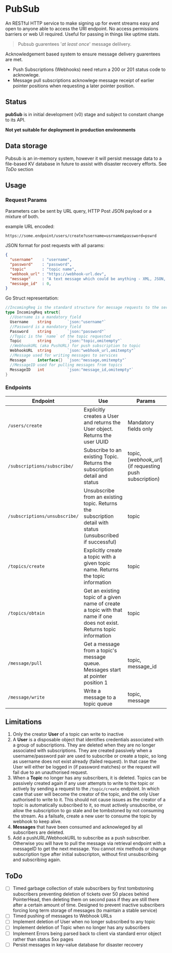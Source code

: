 # PubSub
An RESTful HTTP service to make signing up for event streams easy and open to anyone able to access the URI endpoint. No access permissions barriers or web UI required. Useful for passing in things like uptime stats.

> Pubsub guarentees '*at least once*' message delilvery.

Acknowledgement based system to ensure message delivery guarentees are met.
- Push Subscriptions (Webhooks) need return a 200 or 201 status code to acknowlege. 
- Message pull subscriptions acknowlege message receipt of earlier pointer positions when requesting a later pointer position.

## Status
**pubSub** is in initial development (v0) stage and subject to constant change to its API.

**Not yet suitable for deployment in production environments**

## Data storage
Pubsub is an in-memory system, however it will persist message data to a file-based KV database in future to assist with disaster recovery efforts. See *ToDo* section

## Usage
### Request Params
Parameters can be sent by URL query, HTTP Post  JSON payload or a mixture of both.

example URL encoded:
```http
https://some.endpoint/users/create?username=usrname&password=pswrd
```

JSON format for post requests with all params: 
```JSON
{
  "username"    : "username",
  "password"    : "password",
  "topic"       : "topic name",
  "webhook_url" : "https://webhook-url.dev",
  "message"     : "A text message which could be anything - XML, JSON, markdown, etc",
  "message_id"  : 0,
}
```
Go Struct representation:
```go
//IncomingReq is the standard structure for message requests to the service
type IncomingReq struct{
  //Username is a mandatory field
  Username    string       `json:"username"`
  //Password is a mandatory field
  Password    string       `json:"password"`
  //Topic is the `name` of the topic requested 
  Topic       string       `json:"topic,omitempty"`
  //WebhookURL (aka PushURL) for push subscription to topic
  WebhookURL  string       `json:"webhook_url,omitempty"`
  //Message used for writing messages to services
  Message     interface{}  `json:"message,omitempty"`
  //MessageID used for pulling messages from topics
  MessageID   int          `json:"message_id,omitempty"`
}
```
### Endpoints
|Endpoint|Use|Params|
|-|-|-|
|`/users/create`|Explicitly creates a User and returns the User object. Returns the user UUID|Mandatory fields only|
|`/subscriptions/subscribe/`|Subscribe to an existing Topic. Returns the subscription detail and status|topic, [*webhook_url*] (if requesting push subscription)|
|`/subscriptions/unsubscribe/`|Unsubscribe from an existing topic. Returns the subscription detail with status (unsubscribed if successful)|topic|
|`/topics/create`|Explicitly create a topic with a given topic name. Returns the topic information|topic|
|`/topics/obtain`|Get an existing topic of a given name of create a topic with that name if one does not exist. Returns topic information|topic|
|`/message/pull`|Get a message from a topic's message queue. Messages start at pointer position 1|topic, message_id|
|`/message/write`|Write a message to a topic queue|topic, message|


## Limitations
1. Only the creator **User** of a topic can write to inactive
1. A **User** is a disposable object that identifies credentials associated with a group of subscriptions. They are deleted when they are no longer associated with subscriptions. They are created passively when a username/password pair are used to subscribe or create a topic, so long as username does not exist already (failed request). In that case the User will either be logged in (if password matches) or the request will fail due to an unauthorised request.
1. When a **Topic** no longer has any subscribers, it is deleted. Topics can be passively created again if any user attempts to write to the topic or actively by sending a request to the `/topic/create` endpoint. In which case that user will become the creator of the topic, and the only User authorised to write to it. This should not cause issues as the creator of a topic is automatically subscribed to it, so must actively unsubscribe, or allow the subscription to go stale and be tombstoned by not consuming the stream. As a failsafe, create a new user to consume the topic by webhook to keep alive.
1. **Messages** that have been consumed and acknowleged by all subscribers are deleted. 
1. Add a pushURL/WebhookURL to subscribe as a push subscriber. Otherwise you will have to pull the message via retrieval endpoint with a messageID to get the next message. You cannot mix methods or change subscription type after initial subscripton, without first unsubscribing and subscribing again.

## ToDo
- [ ] Timed garbage collection of stale subscribers by first tombstoning subscribers preventing deletion of tickets over 50 places behind PointerHead, then deleting them on second pass if they are still there after a certain amount of time. Designed to prevent inactive subscribers forcing long term storage of messages (to maintain a stable service)
- [ ] Timed pushing of messages to Webhook URLs
- [ ] Implement deletion of User when no longer subscribed to any topic
- [ ] Implement deletion of Topic when no longer has any subscribers
- [ ] Implement Errors being parsed back to client via standard error object rather than status 5xx pages 
- [ ] Persist messages in key-value database for disaster recovery